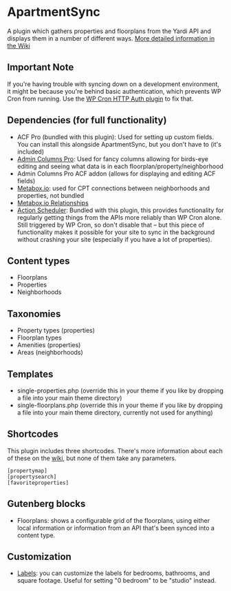 # ApartmentSync
A plugin which gathers properties and floorplans from the Yardi API and displays them in a number of different ways.
[More detailed information in the Wiki](https://github.com/jonschr/apartment-sync/wiki)

## Important Note
If you're having trouble with syncing down on a development environment, it might be because you're behind basic authentication, which prevents WP Cron from running. Use the [WP Cron HTTP Auth plugin](https://wordpress.org/plugins/wp-cron-http-auth/) to fix that.

## Dependencies (for full functionality)
- ACF Pro (bundled with this plugin): Used for setting up custom fields. You can install this alongside ApartmentSync, but you don't have to (it's included)
- [Admin Columns Pro](https://www.admincolumns.com/): Used for fancy columns allowing for birds-eye editing and seeing what data is in each floorplan/property/neighborhood
- Admin Columns Pro ACF addon (allows for displaying and editing ACF fields)
- [Metabox.io](https://wordpress.org/plugins/meta-box/): used for CPT connections between neighborhoods and properties, not bundled
- [Metabox.io Relationships](https://docs.metabox.io/extensions/mb-relationships/)
- [Action Scheduler](https://actionscheduler.org/): Bundled with this plugin, this provides functionality for regularly getting things from the APIs more reliably than WP Cron alone. Still triggered by WP Cron, so don't disable that – but this piece of functionality makes it possible for your site to sync in the background without crashing your site (especially if you have a lot of properties).

## Content types
- Floorplans
- Properties
- Neighborhoods

## Taxonomies
- Property types (properties)
- Floorplan types
- Amenities (properties)
- Areas (neighborhoods)

## Templates
- single-properties.php (override this in your theme if you like by dropping a file into your main theme directory)
- single-floorplans.php (override this in your theme if you like by dropping a file into your main theme directory, currently not used for anything)

## Shortcodes
This plugin includes three shortcodes. There's more information about each of these on the [wiki](https://github.com/jonschr/apartment-sync/wiki/Included-shortcodes), but none of them take any parameters.
```
[propertymap]
[propertysearch]
[favoriteproperties]
```

## Gutenberg blocks
- Floorplans: shows a configurable grid of the floorplans, using either local information or information from an API that's been synced into a content type.

## Customization
- [Labels](https://github.com/jonschr/apartment-sync/wiki/Customizing-labels-for-beds,-baths,-and-square-feet): you can customize the labels for bedrooms, bathrooms, and square footage. Useful for setting "0 bedroom" to be "studio" instead.
